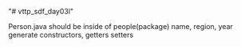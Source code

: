 "# vttp_sdf_day03l" 

Person.java should be inside of people(package)
name, region, year
generate constructors, getters setters
